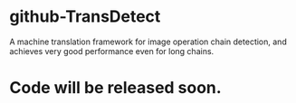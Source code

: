 # github-TransDetect
A machine translation framework for image operation chain detection, and achieves very good performance even for long chains.

# Code will be released soon.
